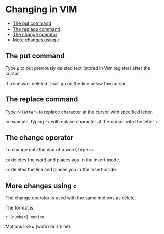# Changing in VIM

- [The put command](#the-put-command)
- [The replace command](#the-replace-command)
- [The change operator](#the-change-operator)
- [More changes using `c`](#more-changes-using-c)

## The put command

Type `p` to put previously deleted text (stored in Vim register) after the cursor.

If a line was deleted it will go on the line below the cursor.

## The replace command

Type `r<letter>` to replace character at the cursor with specified letter.

In example, typing `rx` will replace character at the cursor with the letter `x`.

## The change operator

To change until the end of a word, type `ce`.

`ce` deletes the word and places you in the Insert mode.

`cc` deletes the line and places you in the Insert mode.

## More changes using `c`

The change operator is used with the same motions as delete.

The format is:

```console
c [number] motion
```

Motions like `w` (word) or `$` (line).
